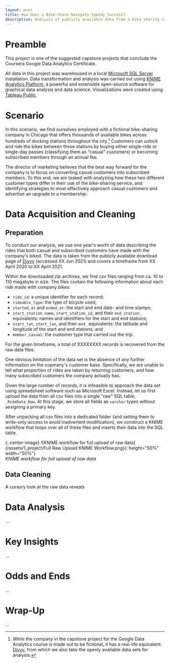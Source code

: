 ```yaml
---
layout: post
title: How Does a Bike-Share Navigate Speedy Success?
description: Analysis of publicly available data from a bike sharing company
---
```


Preamble
========

This project is one of the suggested capstone projects that conclude the Coursera Google Data Analytics Certificate.

All data in this project was warehoused in a local [Microsoft SQL Server](https://www.microsoft.com/sql-server/) installation. Data transformation and analysis was carried out using [KNIME Analytics Platform](https://www.knime.com), a powerful and extensible open-source software for graphical data analysis and data science. Visualizations were created using [Tableau Public](https://www.tableau.com).

Scenario
========

In this scenario, we find ourselves employed with a fictional bike-sharing company in Chicago that offers thousands of available bikes across hundreds of docking stations throughout the city.[^1] Customers can unlock and ride the bikes between these stations by buying either single-ride or single-day passes (classifying them as "casual" customers) or becoming subscribed members through an annual fee.

The director of marketing believes that the best way forward for the company is to focus on converting casual customers into subscribed members. To this end, we are tasked with analyzing how these two different customer types differ in their use of the bike-sharing service, and identifying strategies to most effectively approach casual customers and advertise an upgrade to a membership.

Data Acquisition and Cleaning
=============================

Preparation
-----------

To conduct our analysis, we use one year's worth of data describing the rides that both casual and subscribed customers have made with the company's biked. The data is taken from the publicly available download page of [Divvy](https://www.divvybikes.com) (accessed XX Jun 2021) and covers a timeframe from XX April 2020 to XX April 2021.

Within the downloaded zip archives, we find csv files ranging from ca. 10 to 110 megabyte in size. The files contain the following information about each ride made with company bikes: 

* `ride_id`: a unique identifier for each record; 
* `rideable_type`: the type of bicycle used; 
* `started_at` and `ended_at`: the start and end date- and time stamps; 
* `start_station_name`, `start_station_id`, and their `end_station_` equivalents: names and identifiers for the start and end stations; 
* `start_lat`, `start_lon`, and their `end_` equivalents: the latitude and longitude of the start and end stations; and
* `member_casual`: the customer type that carried out the trip. 

For the given timeframe, a total of XXXXXXXX records is recovered from the raw data files.

One obvious limitation of the data set is the absence of any further information on the copmany's customer base. Specifically, we are unable to tell what proportion of rides are taken by returning customers, and how many subscribed customers the company actually has.

Given the large number of records, it is infeasible to approach the data set using spreadsheet software such as Microsoft Excel. Instead, let us first upload the data from all csv files into a single "raw" SQL table, `_RideData_Raw`. At this stage, we store all fields as `varchar` types without assigning a primary key.

After unpacking all csv files into a dedicated folder (and setting them to write-only access to avoid inadvertent modification), we construct a KNIME workflow that loops over all of these files and inserts their data into the SQL table.

{:.center-image}
![KNIME workflow for full upload of raw data](/assets/1_project/Full Raw Upload KNIME Workflow.png){: height="50%" width="50%"}    
*KNIME workflow for full upload of raw data*

Data Cleaning
-------------

A cursory look at the raw data reveals 


Data Analysis
=============

...

Key Insights
============

...

Odds and Ends
=============

...

Wrap-Up
=======

...



[^1]: While the company in the capstone project for the Google Data Analytics course is made out to be fictional, it has a real-life equivalent: [Divvy](https://www.divvybikes.com), from which we also take the openly available data sets for analysis.
